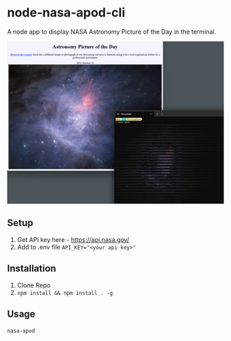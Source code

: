 # node-nasa-apod-cli
A node app to display NASA Astronomy Picture of the Day in the terminal.

![alt text](https://github.com/tbrundige/node-nasa-apod-cli/blob/dev/assets/nasa-apod.png?raw=true)

## Setup
1. Get API key here - https://api.nasa.gov/
2. Add to .env file `API_KEY="<your api key>"`

## Installation
1. Clone Repo
2. `npm install && npm install . -g`

## Usage
`nasa-apod`
